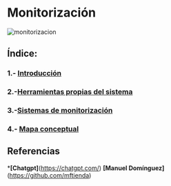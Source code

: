 # Monitorización

![monitorizacion](img/monitorización.jpg)

## Índice:

### 1.- [Introducción](introduccion.md)

### 2.-[Herramientas propias del sistema](herramientas.md)

### 3.-[Sistemas de monitorización](sistemas.md)

### 4.- [Mapa conceptual](mapa.md)

## Referencias

***[Chatgpt]**(https://chatgpt.com/)
**[Manuel Domínguez]**(https://github.com/mftienda)
